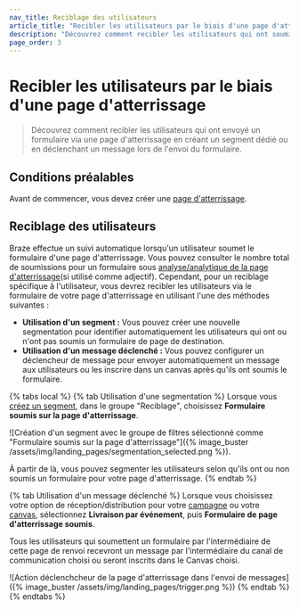 ```yaml
---
nav_title: Reciblage des utilisateurs
article_title: "Recibler les utilisateurs par le biais d'une page d'atterrissage"
description: "Découvrez comment recibler les utilisateurs qui ont soumis un formulaire via une page d'atterrissage."
page_order: 3
---
```


# Recibler les utilisateurs par le biais d'une page d'atterrissage

> Découvrez comment recibler les utilisateurs qui ont envoyé un formulaire via une page d'atterrissage en créant un segment dédié ou en déclenchant un message lors de l'envoi du formulaire.

## Conditions préalables

Avant de commencer, vous devez créer une [page d'atterrissage]({{site.baseurl}}/user_guide/engagement_tools/landing_pages/creating_pages/).

## Reciblage des utilisateurs

Braze effectue un suivi automatique lorsqu'un utilisateur soumet le formulaire d'une page d'atterrissage. Vous pouvez consulter le nombre total de soumissions pour un formulaire sous [analyse/analytique de la page d'atterrissage]({{site.baseurl}}/user_guide/engagement_tools/landing_pages/creating_pages/#viewing-analytics)(si utilisé comme adjectif). Cependant, pour un reciblage spécifique à l'utilisateur, vous devrez recibler les utilisateurs via le formulaire de votre page d'atterrissage en utilisant l'une des méthodes suivantes :

- **Utilisation d'un segment :** Vous pouvez créer une nouvelle segmentation pour identifier automatiquement les utilisateurs qui ont ou n'ont pas soumis un formulaire de page de destination.
- **Utilisation d'un message déclenché :** Vous pouvez configurer un déclencheur de message pour envoyer automatiquement un message aux utilisateurs ou les inscrire dans un canvas après qu'ils ont soumis le formulaire.

{% tabs local %}
{% tab Utilisation d'une segmentation %}
Lorsque vous [créez un segment]({{site.baseurl}}/user_guide/engagement_tools/segments/creating_a_segment/), dans le groupe "Reciblage", choisissez **Formulaire soumis sur la page d'atterrissage**.

![Création d'un segment avec le groupe de filtres sélectionné comme "Formulaire soumis sur la page d'atterrissage"]({% image_buster /assets/img/landing_pages/segmentation_selected.png %}).

À partir de là, vous pouvez segmenter les utilisateurs selon qu'ils ont ou non soumis un formulaire pour votre page d'atterrissage.
{% endtab %}

{% tab Utilisation d'un message déclenché %}
Lorsque vous choisissez votre option de réception/distribution pour votre [campagne]({{site.baseurl}}/user_guide/engagement_tools/campaigns/) ou votre [canvas]({{site.baseurl}}/user_guide/engagement_tools/canvas/), sélectionnez **Livraison par événement**, puis **Formulaire de page d'atterrissage soumis**.

Tous les utilisateurs qui soumettent un formulaire par l'intermédiaire de cette page de renvoi recevront un message par l'intermédiaire du canal de communication choisi ou seront inscrits dans le Canvas choisi.

![Action déclenchcheur de la page d'atterrissage dans l'envoi de messages]({% image_buster /assets/img/landing_pages/trigger.png %})
{% endtab %}
{% endtabs %}
